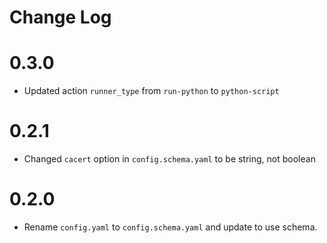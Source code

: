 # Change Log

# 0.3.0

- Updated action `runner_type` from `run-python` to `python-script`

# 0.2.1

- Changed `cacert` option in `config.schema.yaml` to be string, not boolean

# 0.2.0

- Rename `config.yaml` to `config.schema.yaml` and update to use schema.
